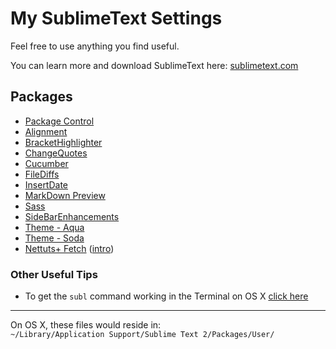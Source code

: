 # My SublimeText Settings

Feel free to use anything you find useful.

You can learn more and download SublimeText here: [sublimetext.com](http://sublimetext.com)

## Packages
- [Package Control](http://wbond.net/sublime_packages/package_control)
- [Alignment](http://wbond.net/sublime_packages/alignment)
- [BracketHighlighter](https://github.com/facelessuser/BracketHighlighter)
- [ChangeQuotes](https://github.com/colinta/SublimeChangeQuotes)
- [Cucumber](https://github.com/drewda/cucumber-sublime2-bundle)
- [FileDiffs](https://github.com/spape/SublimeFileDiffs)
- [InsertDate](https://github.com/FichteFoll/sublimetext-insertdate)
- [MarkDown Preview](https://github.com/revolunet/sublimetext-markdown-preview)
- [Sass](https://github.com/nathos/sass-textmate-bundle)
- [SideBarEnhancements](https://github.com/titoBouzout/SideBarEnhancements)
- [Theme - Aqua](https://github.com/cafarm/aqua-theme)
- [Theme - Soda](http://buymeasoda.github.com/soda-theme/)
- [Nettuts+ Fetch](https://github.com/weslly/Nettuts-Fetch) ([intro](http://net.tutsplus.com/articles/news/introducing-nettuts-fetch/))

### Other Useful Tips
- To get the `subl` command working in the Terminal on OS X [click here](https://gist.github.com/olivierlacan/1195304)

---

On OS X, these files would reside in:  
`~/Library/Application Support/Sublime Text 2/Packages/User/`

